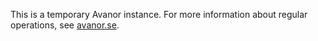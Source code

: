 This is a temporary Avanor instance. For more information about regular operations, see [avanor.se](https://avanor.se/).
